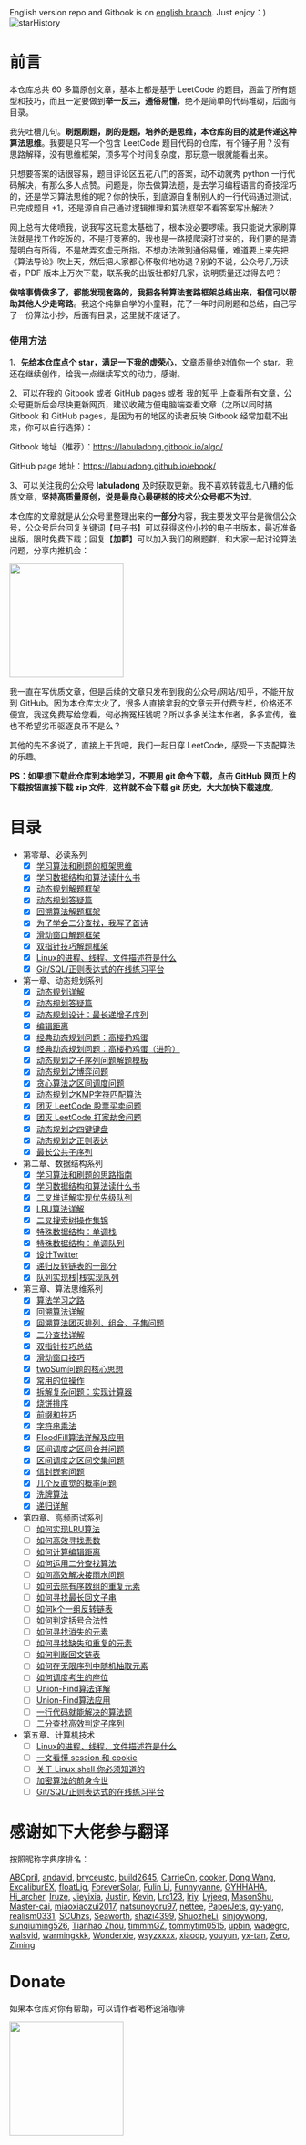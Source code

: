 English version repo and Gitbook is on [english branch](https://github.com/labuladong/fucking-algorithm/tree/english). Just enjoy：)
![starHistory](./starHistory.jpg)
# 前言

本仓库总共 60 多篇原创文章，基本上都是基于 LeetCode 的题目，涵盖了所有题型和技巧，而且一定要做到**举一反三，通俗易懂**，绝不是简单的代码堆砌，后面有目录。

我先吐槽几句。**刷题刷题，刷的是题，培养的是思维，本仓库的目的就是传递这种算法思维**。我要是只写一个包含 LeetCode 题目代码的仓库，有个锤子用？没有思路解释，没有思维框架，顶多写个时间复杂度，那玩意一眼就能看出来。

只想要答案的话很容易，题目评论区五花八门的答案，动不动就秀 python 一行代码解决，有那么多人点赞。问题是，你去做算法题，是去学习编程语言的奇技淫巧的，还是学习算法思维的呢？你的快乐，到底源自复制别人的一行代码通过测试，已完成题目 +1，还是源自自己通过逻辑推理和算法框架不看答案写出解法？

网上总有大佬喷我，说我写这玩意太基础了，根本没必要啰嗦。我只能说大家刷算法就是找工作吃饭的，不是打竞赛的，我也是一路摸爬滚打过来的，我们要的是清楚明白有所得，不是故弄玄虚无所指。不想办法做到通俗易懂，难道要上来先把《算法导论》吹上天，然后把人家都心怀敬仰地劝退？别的不说，公众号几万读者，PDF 版本上万次下载，联系我的出版社都好几家，说明质量还过得去吧？

**做啥事情做多了，都能发现套路的，我把各种算法套路框架总结出来，相信可以帮助其他人少走弯路**。我这个纯靠自学的小童鞋，花了一年时间刷题和总结，自己写了一份算法小抄，后面有目录，这里就不废话了。

### 使用方法

1、**先给本仓库点个 star，满足一下我的虚荣心**，文章质量绝对值你一个 star。我还在继续创作，给我一点继续写文的动力，感谢。

2、可以在我的 Gitbook 或者 GitHub pages 或者 [我的知乎](https://www.zhihu.com/people/fdl-72) 上查看所有文章，公众号更新后会尽快更新网页，建议收藏方便电脑端查看文章（之所以同时搞 Gitbook 和 GitHub pages，是因为有的地区的读者反映 Gitbook 经常加载不出来，你可以自行选择）：

Gitbook 地址（推荐）：https://labuladong.gitbook.io/algo/

GitHub page 地址：https://labuladong.github.io/ebook/

3、可以关注我的公众号 **labuladong** 及时获取更新。我不喜欢转载乱七八糟的低质文章，**坚持高质量原创，说是最良心最硬核的技术公众号都不为过**。

本仓库的文章就是从公众号里整理出来的**一部分**内容，我主要发文平台是微信公众号，公众号后台回复关键词【电子书】可以获得这份小抄的电子书版本，最近准备出版，限时免费下载；回复【**加群**】可以加入我们的刷题群，和大家一起讨论算法问题，分享内推机会：

<img src="./pictures/qrcode.jpg" width = "200" align=center />

我一直在写优质文章，但是后续的文章只发布到我的公众号/网站/知乎，不能开放到 GitHub。因为本仓库太火了，很多人直接拿我的文章去开付费专栏，价格还不便宜，我这免费写给您看，何必掏冤枉钱呢？所以多多关注本作者，多多宣传，谁也不希望劣币驱逐良币不是么？

其他的先不多说了，直接上干货吧，我们一起日穿 LeetCode，感受一下支配算法的乐趣。

**PS：如果想下载此仓库到本地学习，不要用 git 命令下载，点击 GitHub 网页上的下载按钮直接下载 zip 文件，这样就不会下载 git 历史，大大加快下载速度**。

# 目录

* 第零章、必读系列
  - [X] [学习算法和刷题的框架思维](算法思维系列/学习数据结构和算法的高效方法.md)
  - [X] [学习数据结构和算法读什么书](算法思维系列/为什么推荐算法4.md)
  - [X] [动态规划解题框架](动态规划系列/动态规划详解进阶.md)
  - [X] [动态规划答疑篇](动态规划系列/最优子结构.md)
  - [X] [回溯算法解题框架](算法思维系列/回溯算法详解修订版.md)
  - [X] [为了学会二分查找，我写了首诗](算法思维系列/二分查找详解.md)
  - [X] [滑动窗口解题框架](算法思维系列/滑动窗口技巧.md)
  - [X] [双指针技巧解题框架](算法思维系列/双指针技巧.md)
  - [X] [Linux的进程、线程、文件描述符是什么](技术/linux进程.md)
  - [X] [Git/SQL/正则表达式的在线练习平台](技术/在线练习平台.md)
* 第一章、动态规划系列
  - [X] [动态规划详解](动态规划系列/动态规划详解进阶.md)
  - [X] [动态规划答疑篇](动态规划系列/最优子结构.md)
  - [X] [动态规划设计：最长递增子序列](动态规划系列/动态规划设计：最长递增子序列.md)
  - [X] [编辑距离](动态规划系列/编辑距离.md)
  - [X] [经典动态规划问题：高楼扔鸡蛋](动态规划系列/高楼扔鸡蛋问题.md)
  - [X] [经典动态规划问题：高楼扔鸡蛋（进阶）](动态规划系列/高楼扔鸡蛋进阶.md)
  - [X] [动态规划之子序列问题解题模板](动态规划系列/子序列问题模板.md)
  - [X] [动态规划之博弈问题](动态规划系列/动态规划之博弈问题.md)
  - [X] [贪心算法之区间调度问题](动态规划系列/贪心算法之区间调度问题.md)
  - [X] [动态规划之KMP字符匹配算法](动态规划系列/动态规划之KMP字符匹配算法.md)
  - [X] [团灭 LeetCode 股票买卖问题](动态规划系列/团灭股票问题.md)
  - [X] [团灭 LeetCode 打家劫舍问题](动态规划系列/抢房子.md)
  - [X] [动态规划之四键键盘](动态规划系列/动态规划之四键键盘.md)
  - [X] [动态规划之正则表达](动态规划系列/动态规划之正则表达.md)
  - [X] [最长公共子序列](动态规划系列/最长公共子序列.md)
* 第二章、数据结构系列
  - [X] [学习算法和刷题的思路指南](算法思维系列/学习数据结构和算法的高效方法.md)
  - [X] [学习数据结构和算法读什么书](算法思维系列/为什么推荐算法4.md)
  - [X] [二叉堆详解实现优先级队列](数据结构系列/二叉堆详解实现优先级队列.md)
  - [X] [LRU算法详解](高频面试系列/LRU算法.md)
  - [X] [二叉搜索树操作集锦](数据结构系列/二叉搜索树操作集锦.md)
  - [X] [特殊数据结构：单调栈](数据结构系列/单调栈.md)
  - [X] [特殊数据结构：单调队列](数据结构系列/单调队列.md)
  - [X] [设计Twitter](数据结构系列/设计Twitter.md)
  - [X] [递归反转链表的一部分](数据结构系列/递归反转链表的一部分.md)
  - [X] [队列实现栈\|栈实现队列](数据结构系列/队列实现栈栈实现队列.md)
* 第三章、算法思维系列
  - [X] [算法学习之路](算法思维系列/算法学习之路.md)
  - [X] [回溯算法详解](算法思维系列/回溯算法详解修订版.md)
  - [X] [回溯算法团灭排列、组合、子集问题](高频面试系列/子集排列组合.md)
  - [X] [二分查找详解](算法思维系列/二分查找详解.md)
  - [X] [双指针技巧总结](算法思维系列/双指针技巧.md)
  - [X] [滑动窗口技巧](算法思维系列/滑动窗口技巧.md)
  - [X] [twoSum问题的核心思想](算法思维系列/twoSum问题的核心思想.md)
  - [X] [常用的位操作](算法思维系列/常用的位操作.md)
  - [X] [拆解复杂问题：实现计算器](数据结构系列/实现计算器.md)
  - [X] [烧饼排序](算法思维系列/烧饼排序.md)
  - [X] [前缀和技巧](算法思维系列/前缀和技巧.md)
  - [X] [字符串乘法](算法思维系列/字符串乘法.md)
  - [X] [FloodFill算法详解及应用](算法思维系列/FloodFill算法详解及应用.md)
  - [X] [区间调度之区间合并问题](算法思维系列/区间调度问题之区间合并.md)
  - [X] [区间调度之区间交集问题](算法思维系列/区间交集问题.md)
  - [X] [信封嵌套问题](算法思维系列/信封嵌套问题.md)
  - [X] [几个反直觉的概率问题](算法思维系列/几个反直觉的概率问题.md)
  - [X] [洗牌算法](算法思维系列/洗牌算法.md)
  - [X] [递归详解](算法思维系列/递归详解.md)
* 第四章、高频面试系列
  - [ ] [如何实现LRU算法](高频面试系列/LRU算法.md)
  - [ ] [如何高效寻找素数](高频面试系列/打印素数.md)
  - [ ] [如何计算编辑距离](动态规划系列/编辑距离.md)
  - [ ] [如何运用二分查找算法](高频面试系列/koko偷香蕉.md)
  - [ ] [如何高效解决接雨水问题](高频面试系列/接雨水.md)
  - [ ] [如何去除有序数组的重复元素](高频面试系列/如何去除有序数组的重复元素.md)
  - [ ] [如何寻找最长回文子串](高频面试系列/最长回文子串.md)
  - [ ] [如何k个一组反转链表](高频面试系列/k个一组反转链表.md)
  - [ ] [如何判定括号合法性](高频面试系列/合法括号判定.md)
  - [ ] [如何寻找消失的元素](高频面试系列/消失的元素.md)
  - [ ] [如何寻找缺失和重复的元素](高频面试系列/缺失和重复的元素.md)
  - [ ] [如何判断回文链表](高频面试系列/判断回文链表.md)
  - [ ] [如何在无限序列中随机抽取元素](高频面试系列/水塘抽样.md)
  - [ ] [如何调度考生的座位](高频面试系列/座位调度.md)
  - [ ] [Union-Find算法详解](算法思维系列/UnionFind算法详解.md)
  - [ ] [Union-Find算法应用](算法思维系列/UnionFind算法应用.md)
  - [ ] [一行代码就能解决的算法题](高频面试系列/一行代码解决的智力题.md)
  - [ ] [二分查找高效判定子序列](高频面试系列/二分查找判定子序列.md)
* 第五章、计算机技术
  - [ ] [Linux的进程、线程、文件描述符是什么](技术/linux进程.md)
  - [ ] [一文看懂 session 和 cookie](技术/session和cookie.md)
  - [ ] [关于 Linux shell 你必须知道的](技术/linuxshell.md)
  - [ ] [加密算法的前身今世](技术/密码技术.md)
  - [ ] [Git/SQL/正则表达式的在线练习平台](技术/在线练习平台.md)

# 感谢如下大佬参与翻译

按照昵称字典序排名：

[ABCpril](https://github.com/ABCpril), 
[andavid](https://github.com/andavid), 
[bryceustc](https://github.com/bryceustc), 
[build2645](https://github.com/build2645), 
[CarrieOn](https://github.com/CarrieOn), 
[cooker](https://github.com/xiaochuhub), 
[Dong Wang](https://github.com/Coder2Programmer), 
[ExcaliburEX](https://github.com/ExcaliburEX), 
[floatLig](https://github.com/floatLig), 
[ForeverSolar](https://github.com/foreversolar), 
[Fulin Li](https://fulinli.github.io/), 
[Funnyyanne](https://github.com/Funnyyanne), 
[GYHHAHA](https://github.com/GYHHAHA), 
[Hi_archer](https://hiarcher.top/), 
[Iruze](https://github.com/Iruze), 
[Jieyixia](https://github.com/Jieyixia), 
[Justin](https://github.com/Justin-YGG), 
[Kevin](https://github.com/Kevin-free), 
[Lrc123](https://github.com/Lrc123), 
[lriy](https://github.com/lriy), 
[Lyjeeq](https://github.com/Lyjeeq), 
[MasonShu](https://greenwichmt.github.io/), 
[Master-cai](https://github.com/Master-cai), 
[miaoxiaozui2017](https://github.com/miaoxiaozui2017), 
[natsunoyoru97](https://github.com/natsunoyoru97), 
[nettee](https://github.com/nettee), 
[PaperJets](https://github.com/PaperJets), 
[qy-yang](https://github.com/qy-yang), 
[realism0331](https://github.com/realism0331), 
[SCUhzs](https://github.com/HuangZiSheng001), 
[Seaworth](https://github.com/Seaworth), 
[shazi4399](https://github.com/shazi4399), 
[ShuozheLi](https://github.com/ShuoZheLi/), 
[sinjoywong](https://blog.csdn.net/SinjoyWong), 
[sunqiuming526](https://github.com/sunqiuming526), 
[Tianhao Zhou](https://github.com/tianhaoz95), 
[timmmGZ](https://github.com/timmmGZ), 
[tommytim0515](https://github.com/tommytim0515), 
[upbin](https://github.com/upbin), 
[wadegrc](https://github.com/wadegrc), 
[walsvid](https://github.com/walsvid), 
[warmingkkk](https://github.com/warmingkkk), 
[Wonderxie](https://github.com/Wonderxie), 
[wsyzxxxx](https://github.com/wsyzxxxx), 
[xiaodp](https://github.com/xiaodp), 
[youyun](https://github.com/youyun), 
[yx-tan](https://github.com/yx-tan), 
[Zero](https://github.com/Mr2er0), 
[Ziming](https://github.com/ML-ZimingMeng/LeetCode-Python3)

# Donate

如果本仓库对你有帮助，可以请作者喝杯速溶咖啡

<img src="pictures/pay.jpg" width = "200" align=center />
